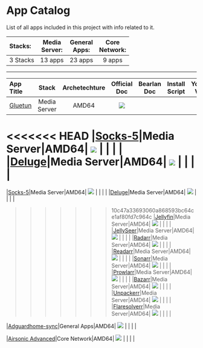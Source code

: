 # App Catalog

List of all apps included in this project with info related to it.

|**Stacks:**          |**Media<br>Server:**|**General<br>Apps:**|**Core<br>Network:**|
|:-------------------|:--------:|:--------:|:--------:|
| 3 Stacks | 13 apps | 23 apps | 9 apps |

---

|App Title|Stack|Archetechture|Official<br>Doc|Bearlan<br>Doc|Install Script|Youtube Video|
|:--------|:---:|:---:|:-------------:|:-------------:|:------------:|:-----------:|
|[Gluetun](https://github.com/qdm12/gluetun?tab=readme-ov-file#gluetun-vpn-client)|Media Server|AMD64| [![](../build/images/docs_icon.png)](https://github.com/qdm12/gluetun?tab=readme-ov-file#gluetun-vpn-client) |  |  |  |
<<<<<<< HEAD
|[Socks-5](https://github.com/serjs/socks5-server)|Media Server|AMD64| [![](../build/images/docs_icon.png)](https://github.com/qdm12/gluetun?tab=readme-ov-file#gluetun-vpn-client) |  |  |  |
|[Deluge](https://github.com/qdm12/gluetun?tab=readme-ov-file#gluetun-vpn-client)|Media Server|AMD64| [![](../build/images/docs_icon.png)](https://github.com/qdm12/gluetun?tab=readme-ov-file#gluetun-vpn-client) |  |  |  |
=======
|[Socks-5](https://github.com/serjs/socks5-server)|Media Server|AMD64| [![](../build/images/blue_doc_icon.png)](https://github.com/qdm12/gluetun?tab=readme-ov-file#gluetun-vpn-client) |  |  |  |
|[Deluge](https://github.com/qdm12/gluetun?tab=readme-ov-file#gluetun-vpn-client)|Media Server|AMD64| [![](../build/images/blue_doc_icon.png)](https://github.com/qdm12/gluetun?tab=readme-ov-file#gluetun-vpn-client) |  |  |  |
>>>>>>> 10c47a33693060a868593bc64ce1af80fd7c964c
|[Jellyfin](https://github.com/qdm12/gluetun?tab=readme-ov-file#gluetun-vpn-client)|Media Server|AMD64| [![](../build/images/blue_doc_icon.png)](https://github.com/qdm12/gluetun?tab=readme-ov-file#gluetun-vpn-client) |  |  |  |
|[JellySeer](https://github.com/qdm12/gluetun?tab=readme-ov-file#gluetun-vpn-client)|Media Server|AMD64| [![](../build/images/docs_icon.png)](https://github.com/qdm12/gluetun?tab=readme-ov-file#gluetun-vpn-client) |  |  |  |
|[Radarr](https://github.com/qdm12/gluetun?tab=readme-ov-file#gluetun-vpn-client)|Media Server|AMD64| [![](../build/images/docs_icon.png)](https://github.com/qdm12/gluetun?tab=readme-ov-file#gluetun-vpn-client) |  |  |  |
|[Readarr](https://github.com/qdm12/gluetun?tab=readme-ov-file#gluetun-vpn-client)|Media Server|AMD64| [![](../build/images/docs_icon.png)](https://github.com/qdm12/gluetun?tab=readme-ov-file#gluetun-vpn-client) |  |  |  |
|[Sonarr](https://github.com/qdm12/gluetun?tab=readme-ov-file#gluetun-vpn-client)|Media Server|AMD64| [![](../build/images/docs_icon.png)](https://github.com/qdm12/gluetun?tab=readme-ov-file#gluetun-vpn-client) |  |  |  |
|[Prowlarr](https://github.com/qdm12/gluetun?tab=readme-ov-file#gluetun-vpn-client)|Media Server|AMD64| [![](../build/images/docs_icon.png)](https://github.com/qdm12/gluetun?tab=readme-ov-file#gluetun-vpn-client) |  |  |  |
|[Bazarr](https://github.com/qdm12/gluetun?tab=readme-ov-file#gluetun-vpn-client)|Media Server|AMD64| [![](../build/images/docs_icon.png)](https://github.com/qdm12/gluetun?tab=readme-ov-file#gluetun-vpn-client) |  |  |  |
|[Unpackerr](https://github.com/qdm12/gluetun?tab=readme-ov-file#gluetun-vpn-client)|Media Server|AMD64| [![](../build/images/docs_icon.png)](https://github.com/qdm12/gluetun?tab=readme-ov-file#gluetun-vpn-client) |  |  |  |
|[Flaresolverr](https://github.com/qdm12/gluetun?tab=readme-ov-file#gluetun-vpn-client)|Media Server|AMD64| [![](../build/images/docs_icon.png)](https://github.com/qdm12/gluetun?tab=readme-ov-file#gluetun-vpn-client) |  |  |  |


|[Adguardhome-sync](https://adguard.com/en/adguard-home/overview.html)|General Apps|AMD64| [![](../build/images/docs_icon.png)](https://github.com/linuxserver/docker-adguardhome-sync#usage) |  |  |  |







|[Airsonic Advanced](https://github.com/airsonic-advanced/airsonic-advanced)|Core Network|AMD64| [![](../build/images/docs_icon.png)](https://github.com/linuxserver/docker-airsonic-advanced) |  |  |  |
